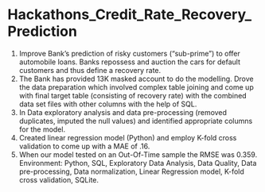 # Hackathons_Credit_Rate_Recovery_Prediction
1. Improve Bank’s prediction of risky customers (“sub-prime”) to offer automobile loans. Banks repossess and 
auction the cars for default customers and thus define a recovery rate. 
2. The Bank has provided 13K masked account to do the modelling. Drove the data preparation which involved complex table joining and come up with final target table (consisting of recovery rate) with the combined data set files with other columns with the help of SQL. 
3. In Data exploratory analysis and data pre-processing (removed duplicates, imputed the null values) and identified appropriate columns for the model.
4. Created linear regression model (Python) and employ K-fold cross validation to come up with a MAE of .16. 
4. When our model tested on an Out-Of-Time sample the RMSE was 0.359.
Environment: Python, SQL, Exploratory Data Analysis, Data Quality, Data pre-processing, Data normalization, Linear 
Regression model, K-fold cross validation, SQLite.
